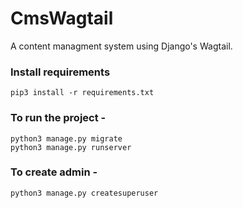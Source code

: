 # CmsWagtail
A content managment system using Django's Wagtail.

### Install requirements
```
pip3 install -r requirements.txt
```

### To run the project -
```
python3 manage.py migrate
python3 manage.py runserver
```

### To create admin -
```
python3 manage.py createsuperuser
```
